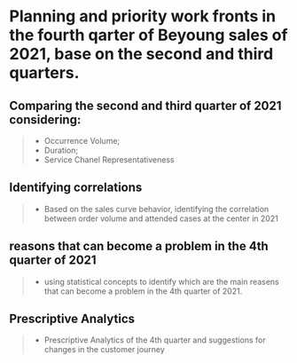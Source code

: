 # Planning and priority work fronts in the fourth qarter of Beyoung sales of 2021, base on the second and third quarters.

## Comparing the second and third quarter of 2021 considering:
> * Occurrence Volume;
> * Duration;
> * Service Chanel Representativeness

## Identifying correlations
> * Based on the sales curve behavior, identifying the correlation between order volume and attended cases at the center in 2021

## reasons that can become a problem in the 4th quarter of 2021
> * using statistical concepts to identify which are the main reasens that can become a problem in the 4th quarter of 2021.

## Prescriptive Analytics
> * Prescriptive Analytics of the 4th quarter and suggestions for changes in the customer journey
